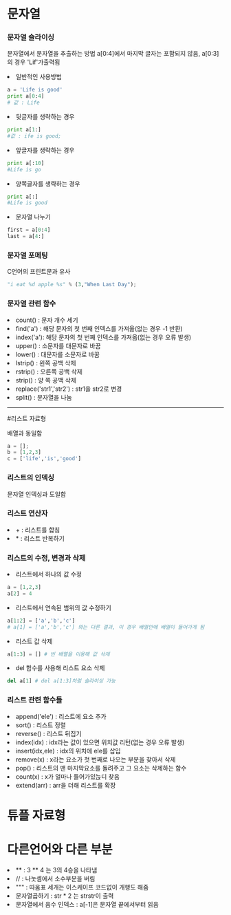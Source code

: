 # 문자열

### 문자열 슬라이싱 
문자열에서 문자열을 추출하는 방법
a[0:4]에서 마지막 글자는 포함되지 않음, a[0:3]의 경우 'Lif'가출력됨
<li> 일반적인 사용방법

```python
a = 'Life is good'
print a[0:4]
# 값 : Life
```

<li> 뒷글자를 생략하는 경우

```python
print a[1:]
#값 : ife is good;
```

<li> 앞글자를 생략하는 경우

```python
print a[:10]
#Life is go
```

<li>양쪽글자를 생략하는 경우

```python
print a[:]
#Life is good
```

<li> 문자열 나누기

```python
first = a[0:4]
last = a[4:]
```

### 문자열 포메팅
C언어의 프린트문과 유사

```python
"i eat %d apple %s" % (3,"When Last Day");
```

### 문자열 관련 함수

<li> count() : 문자 개수 세기
<li> find('a') : 해당 문자의 첫 번째 인덱스를 가져옮(없는 경우 -1 반환)
<li> index('a'):  해당 문자의 첫 번째 인덱스를 가져옮(없는 경우 오류 발생)
<li> upper() : 소문자를 대문자로 바꿈
<li> lower() : 대문자를 소문자로 바꿈
<li> lstrip() : 왼쪽 공백 삭제
<li> rstrip() : 오른쪽 공백 삭제
<li> strip() : 양 쪽 공백 삭제
<li> replace('str1','str2') : str1을 str2로 변경
<li> split() : 문자열을 나눔

---

#리스트 자료형

배열과 동일함

```python
a = [];
b = [1,2,3]
c = ['life','is','good']
```

### 리스트의 인덱싱
 
 문자열 인덱싱과 도일함
 
### 리스트 연산자

<li> + : 리스트를 합침
<li> * : 리스트 반복하기

### 리스트의 수정, 변경과 삭제

<li> 리스트에서 하나의 값 수정

```python
a = [1,2,3]
a[2] = 4
```

<li> 리스트에서 연속된 범위의 값 수정하기

```python
a[1:2] = ['a','b','c']  
# a[1] = ['a','b','c'] 와는 다른 결과, 이 경우 배열안에 배열이 들어가게 됨
```

<li> 리스트 값 삭제

```python
a[1:3] = [] # 빈 배열을 이용해 값 삭제
```

<li> del 함수를 사용해 리스트 요소 삭제

```python
del a[1] # del a[1:3]처럼 슬라이싱 가능
```

### 리스트 관련 함수들

<li> append('ele') : 리스트에 요소 추가
<li> sort() : 리스트 정렬
<li> reverse() : 리스트 뒤집기
<li> index(idx) : idx라는 값이 있으면 위치값 리턴(없는 경우 오류 발생)
<li> insert(idx,ele) : idx의 위치에 ele를 삽입
<li> remove(x) : x라는 요소가 첫 번째로 나오는 부분을 찾아서 삭제
<li> pop()  : 리스트의 맨 마지막요소를 돌려주고 그 요소는 삭제하는 함수
<li> count(x) : x가 얼마나 들어가있늕디 찾음
<li> extend(arr) : arr을 더해 리스트를 확장


# 튜플 자료형





# 다른언어와 다른 부분
<li> ** : 3 ** 4 는 3의 4승을 나타냄
<li> // : 나눗셈에서 소수부분을 버림
<li> """ : 따옴표 세개는 이스케이프 코드없이 개행도 해줌
<li> 문자열곱하기 : str * 2 는 strstr이 출력
<li> 문자열에서 음수 인덱스 : a[-1]은 문자열 끝에서부터 읽음
